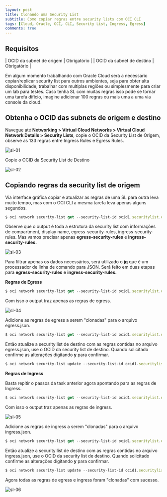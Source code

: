 ```yaml
---
layout: post
title: Clonando uma Security List
subtitle: Como copiar regras entre security lists com OCI CLI
tags: [Cloud, Oracle, OCI, CLI, Security List, Ingress, Egress]
comments: true
---
```


## Requisitos

| OCID da subnet de origem | Obrigatório |
| OCID da subnet de destino | Obrigatório |

Em algum momento trabalhando com Oracle Cloud será a necessário copiar/replicar security list para outros ambientes, seja para obter alta disponibilidade, trabalhar com multiplas regiões ou simplesmente para criar um lab para testes. Caso tenha SL com muitas regras isso pode se tornar uma tarefa difício, imagine adicionar 100 regras ou mais uma a uma via console da cloud.

## Obtenha o OCID das subnets de origem e destino

Navegue até **Networking > Virtual Cloud Networks > Virtual Cloud Network Details > Security Lists**, copie o OCID da Security List de Origem, observe as 133 regras entre Ingress Rules e Egress Rules.

![sl-01](https://objectstorage.sa-saopaulo-1.oraclecloud.com/p/q82YoxDl9YNIqQVaY_HTQcrYpJ9G-NNM_L-N2HcR45BDndmjCXtgjY1n1sQ3Tn8F/n/gr8gkzaf8nit/b/bucket-euoraf4-site/o/SL/SL-01.png)

Copie o OCID da Security List de Destino

![sl-02](https://objectstorage.sa-saopaulo-1.oraclecloud.com/p/iuzMo3mnLh7s49Yb5k2La7pGaX8FXLgGeQQXoUqPZOKnFtBrGTCuqXyMwishakMh/n/gr8gkzaf8nit/b/bucket-euoraf4-site/o/SL/SL-02.png)

## Copiando regras da security list de origem

Via interface gráfica copiar e atualizar as regras de uma SL para outra leva muito tempo, mas com o OCI CLI a mesma tarefa leva apenas alguns segundos.

```javascript
$ oci network security-list get --security-list-id ocid1.securitylist.oc1.sa-saopaulo-1.aaaaaaaabcsvprvix3wkw5p4we5cvjafpskeaio6kjr2ltbe3dhq6dr5osyq
```

Observe que o output é toda a estrutura da security list com informações de compartment, display name, egress-security-rules, ingress-security-rules. Mas vamos precisar apenas **egress-security-rules** e **ingress-security-rules.**

![sl-03](https://objectstorage.sa-saopaulo-1.oraclecloud.com/p/6nTOGtixADq2P2yWeMa2khOKo29kyFBktaXtNh6D3O95FgBVBLhHkpMAzAX2VnsW/n/gr8gkzaf8nit/b/bucket-euoraf4-site/o/SL/SL-03.png)

Para filtrar apenas os dados necessários, será utilizado o **[jq](https://stedolan.github.io/jq/)** que é um processador de linha de comando para JSON. Será feito em duas etapas para **egress-security-rules** e **ingress-security-rules.**

**Regras de Egress**

```javascript
$ oci network security-list get --security-list-id ocid1.securitylist.oc1.sa-saopaulo-1.aaaaaaaabcsvprvix3wkw5p4we5cvjafpskeaio6kjr2ltbe3dhq6dr5osyq | jq '.data."egress-security-rules"'
```

Com isso o output traz apenas as regras de egress. 

![sl-04](https://objectstorage.sa-saopaulo-1.oraclecloud.com/p/06x4M8ETVAmHwANfB_OWD5f1-BQDde2wH1NGU6ifkyI7I90zQPBES3L_7Px8EnZ3/n/gr8gkzaf8nit/b/bucket-euoraf4-site/o/SL/SL-04.png)

Adicione as regras de egress a serem "clonadas" para o arquivo egress.json.

```javascript
$ oci network security-list get --security-list-id ocid1.securitylist.oc1.sa-saopaulo-1.aaaaaaaabcsvprvix3wkw5p4we5cvjafpskeaio6kjr2ltbe3dhq6dr5osyq | jq '.data."egress-security-rules"' > egress.json
```

Então atualize a security list de destino com as regras contidas no arquivo egress.json, use o OCID da security list de destino. Quando solicitado confirme as alterações digitando **y** para confirmar.

```javascript
$ oci network security-list update --security-list-id ocid1.securitylist.oc1.sa-saopaulo-1.aaaaaaaa6irvzcxv65aralnk5bt7wzinqhqkgghrbxiepoh5caeu77yafeta --egress-security-rules file://egress.json
```

**Regras de Ingress**

Basta repitir o passos da task anterior agora apontando para as regras de Ingress.

```javascript
$ oci network security-list get --security-list-id ocid1.securitylist.oc1.sa-saopaulo-1.aaaaaaaabcsvprvix3wkw5p4we5cvjafpskeaio6kjr2ltbe3dhq6dr5osyq | jq '.data."ingress-security-rules"'
```

Com isso o output traz apenas as regras de ingress. 

![sl-05](https://objectstorage.sa-saopaulo-1.oraclecloud.com/p/93eRlG7Icbd1lxKhjhnQPuV-WPBOG-Nxpyd89WTRk98z4bRds3phzR8tRsqfPBW-/n/gr8gkzaf8nit/b/bucket-euoraf4-site/o/SL/SL-05.png)

Adicione as regras de ingress a serem "clonadas" para o arquivo ingress.json.

```javascript
$ oci network security-list get --security-list-id ocid1.securitylist.oc1.sa-saopaulo-1.aaaaaaaabcsvprvix3wkw5p4we5cvjafpskeaio6kjr2ltbe3dhq6dr5osyq | jq '.data."ingress-security-rules"' > ingress.json
```

Então atualize a security list de destino com as regras contidas no arquivo ingress.json, use o OCID da security list de destino. Quando solicitado confirme as alterações digitando **y** para confirmar.

```javascript
$ oci network security-list update --security-list-id ocid1.securitylist.oc1.sa-saopaulo-1.aaaaaaaa6irvzcxv65aralnk5bt7wzinqhqkgghrbxiepoh5caeu77yafeta --ingress-security-rules file://ingress.json
```

Agora todas as regras de egress e ingress foram "clonadas" com sucesso.

![sl-06](https://objectstorage.sa-saopaulo-1.oraclecloud.com/p/tYmSJt3DjNxxeyYKOSWEoQxkHF3K3bWs1Oz9ooHlHjGktS1bmebXoVpkl_NYc2Dk/n/gr8gkzaf8nit/b/bucket-euoraf4-site/o/SL/SL-06.png)



